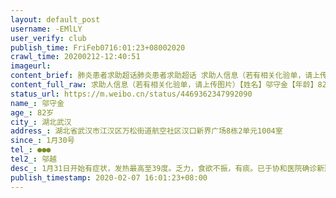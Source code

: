 ```yaml
---
layout: default_post
username: -EMlLY
user_verify: club
publish_time: FriFeb0716:01:23+08002020
crawl_time: 20200212-12:40:51
imageurl: 
content_brief: 肺炎患者求助超话肺炎患者求助超话 求助人信息（若有相关化验单，请上传图片）【姓名】邬守金【年龄】82岁【所在城市】湖北武汉【所在小区、社区】湖北省武汉市江汉区万松街道航空社区汉口新界广场8栋2单元1004室【患病时间】1月30号【联系方式】●●●【其他紧急联系人】邬越【 ...全文
content_full_raw: 求助人信息（若有相关化验单，请上传图片）【姓名】邬守金【年龄】82岁【所在城市】湖北武汉【所在小区、社区】湖北省武汉市江汉区万松街道航空社区汉口新界广场8栋2单元1004室【患病时间】1月30号【联系方式】●●●【其他紧急联系人】邬越【病情描述】1月31日开始有症状，发热最高至39度。乏力，食欲不振，有痰。已于协和医院确诊新冠病毒，打吊针5天未退烧。两次CT显示有恶化趋势。患糖尿病和心动过缓等基础病，如果不及时得到救治会一直恶化下去的@跪求床位武汉
status_url: https://m.weibo.cn/status/4469362347992090
name_: 邬守金
age_: 82岁
city_: 湖北武汉
address_: 湖北省武汉市江汉区万松街道航空社区汉口新界广场8栋2单元1004室
since_: 1月30号
tel_: ●●●
tel2_: 邬越
desc_: 1月31日开始有症状，发热最高至39度。乏力，食欲不振，有痰。已于协和医院确诊新冠病毒，打吊针5天未退烧。两次CT显示有恶化趋势。患糖尿病和心动过缓等基础病，如果不及时得到救治会一直恶化下去的@跪求床位武汉
publish_timestamp: 2020-02-07 16:01:23+08:00
---
```

